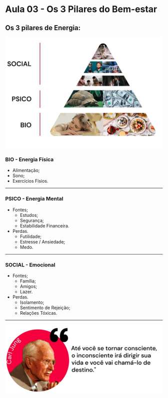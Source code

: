 # Aula 03 - Os 3 Pilares do Bem-estar

## Os 3 pilares de Energia:

![Untitled](Aula%2003%20-%20Os%203%20Pilares%20do%20Bem-estar%20652828170cf24dd68bd799b58137ae56/Untitled.png)

### BIO - Energia Física

- Alimentação;
- Sono;
- Exercícios Físios.

---

### PSICO - Energia Mental

- Fontes;
    - Estudos;
    - Segurança;
    - Estabilidade Financeira.
- Perdas.
    - Futilidade;
    - Estresse / Ansiedade;
    - Medo.

---

### SOCIAL - Emocional

- Fontes;
    - Família;
    - Amigos;
    - Lazer.
- Perdas.
    - Isolamento;
    - Sentimento de Rejeição;
    - Relações Tóxicas.

---

 

![Untitled](Aula%2003%20-%20Os%203%20Pilares%20do%20Bem-estar%20652828170cf24dd68bd799b58137ae56/Untitled%201.png)